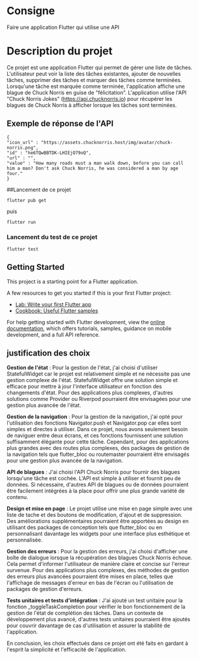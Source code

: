 # Consigne

Faire une application Flutter qui utilise une API 

# Description du projet

Ce projet est une application Flutter qui permet de gérer une liste de tâches. L'utilisateur peut voir la liste des tâches existantes, ajouter de nouvelles tâches, supprimer des tâches et marquer des tâches comme terminées. Lorsqu'une tâche est marquée comme terminée, l'application affiche une blague de Chuck Norris en guise de "félicitation". L'application utilise l'API "Chuck Norris Jokes" (https://api.chucknorris.io) pour récupérer les blagues de Chuck Norris à afficher lorsque les tâches sont terminées.

## Exemple de réponse de l'API


```
{
"icon_url" : "https://assets.chucknorris.host/img/avatar/chuck-norris.png",
"id" : "he6TQwBBTDK-LHIEjO79oQ",
"url" : "",
"value" : "How many roads must a man walk down, before you can call him a man? Don't ask Chuck Norris, he was considered a man by age four."
}
```

##Lancement de ce projet

`flutter pub get` 

puis 

`flutter run`

### Lancement du test de ce projet 

`flutter test`

## Getting Started

This project is a starting point for a Flutter application.

A few resources to get you started if this is your first Flutter project:

- [Lab: Write your first Flutter app](https://docs.flutter.dev/get-started/codelab)
- [Cookbook: Useful Flutter samples](https://docs.flutter.dev/cookbook)

For help getting started with Flutter development, view the
[online documentation](https://docs.flutter.dev/), which offers tutorials,
samples, guidance on mobile development, and a full API reference.

## justification des choix 

**Gestion de l'état** : Pour la gestion de l'état, j'ai choisi d'utiliser StatefulWidget car le projet est relativement simple et ne nécessite pas une gestion complexe de l'état. StatefulWidget offre une solution simple et efficace pour mettre à jour l'interface utilisateur en fonction des changements d'état. Pour des applications plus complexes, d'autres solutions comme Provider ou Riverpod pourraient être envisagées pour une gestion plus avancée de l'état.

**Gestion de la navigation** : Pour la gestion de la navigation, j'ai opté pour l'utilisation des fonctions Navigator.push et Navigator.pop car elles sont simples et directes à utiliser. Dans ce projet, nous avons seulement besoin de naviguer entre deux écrans, et ces fonctions fournissent une solution suffisamment élégante pour cette tâche. Cependant, pour des applications plus grandes avec des routes plus complexes, des packages de gestion de la navigation tels que flutter_bloc ou routemaster pourraient être envisagés pour une gestion plus avancée de la navigation.

**API de blagues** : J'ai choisi l'API Chuck Norris pour fournir des blagues lorsqu'une tâche est cochée. L'API est simple à utiliser et fournit peu de données. Si nécessaire, d'autres API de blagues ou de données pourraient être facilement intégrées à la place pour offrir une plus grande variété de contenu.

**Design et mise en page** : Le projet utilise une mise en page simple avec une liste de tache et des boutons de modification, d'ajout et de suppression. Des améliorations supplémentaires pourraient être apportées au design en utilisant des packages de conception tels que flutter_bloc ou en personnalisant davantage les widgets pour une interface plus esthétique et personnalisée.

**Gestion des erreurs** : Pour la gestion des erreurs, j'ai choisi d'afficher une boîte de dialogue lorsque la récupération des blagues Chuck Norris échoue. Cela permet d'informer l'utilisateur de manière claire et concise sur l'erreur survenue. Pour des applications plus complexes, des méthodes de gestion des erreurs plus avancées pourraient être mises en place, telles que l'affichage de messages d'erreur en bas de l'écran ou l'utilisation de packages de gestion d'erreurs.

**Tests unitaires et tests d'intégration** : J'ai ajouté un test unitaire pour la fonction _toggleTaskCompletion pour vérifier le bon fonctionnement de la gestion de l'état de complétion des tâches. Dans un contexte de développement plus avancé, d'autres tests unitaires pourraient être ajoutés pour couvrir davantage de cas d'utilisation et assurer la stabilité de l'application.

En conclusion, les choix effectués dans ce projet ont été faits en gardant à l'esprit la simplicité et l'efficacité de l'application.
